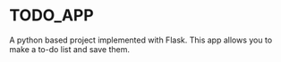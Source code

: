 # TODO_APP
A python based project implemented with Flask. This app allows you to make a to-do list and save them.
